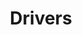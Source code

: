 ---
layout: default
title: Drivers
parent: Documentation
has_children: true
nav_order: 2
permalink: pages/docs/drivers
---